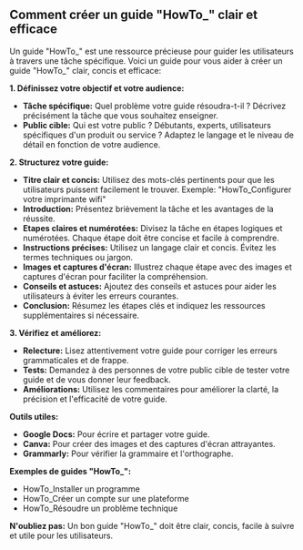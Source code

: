 ## Comment créer un guide "HowTo_" clair et efficace 

Un guide "HowTo_" est une ressource précieuse pour guider les utilisateurs à travers une tâche spécifique. Voici un guide pour vous aider à créer un guide "HowTo_" clair, concis et efficace:

**1. Définissez votre objectif et votre audience:**

* **Tâche spécifique:** Quel problème votre guide résoudra-t-il ? Décrivez précisément la tâche que vous souhaitez enseigner.
* **Public cible:** Qui est votre public ? Débutants, experts, utilisateurs spécifiques d'un produit ou service ? Adaptez le langage et le niveau de détail en fonction de votre audience.

**2. Structurez votre guide:**

* **Titre clair et concis:** 
   Utilisez des mots-clés pertinents pour que les utilisateurs puissent facilement le trouver. Exemple: "HowTo_Configurer votre imprimante wifi"
* **Introduction:** 
   Présentez brièvement la tâche et les avantages de la réussite.
* **Etapes claires et numérotées:** 
   Divisez la tâche en étapes logiques et numérotées. Chaque étape doit être concise et facile à comprendre.
* **Instructions précises:** 
   Utilisez un langage clair et concis. Évitez les termes techniques ou jargon.
* **Images et captures d'écran:** 
   Illustrez chaque étape avec des images et captures d'écran pour faciliter la compréhension.
* **Conseils et astuces:** 
   Ajoutez des conseils et astuces pour aider les utilisateurs à éviter les erreurs courantes.
* **Conclusion:** 
   Résumez les étapes clés et indiquez les ressources supplémentaires si nécessaire.

**3. Vérifiez et améliorez:**

* **Relecture:** 
   Lisez attentivement votre guide pour corriger les erreurs grammaticales et de frappe.
* **Tests:** 
   Demandez à des personnes de votre public cible de tester votre guide et de vous donner leur feedback.
* **Améliorations:** 
   Utilisez les commentaires pour améliorer la clarté, la précision et l'efficacité de votre guide.

**Outils utiles:**

* **Google Docs:** Pour écrire et partager votre guide.
* **Canva:** Pour créer des images et des captures d'écran attrayantes.
* **Grammarly:** Pour vérifier la grammaire et l'orthographe.

**Exemples de guides "HowTo_":**

* HowTo_Installer un programme
* HowTo_Créer un compte sur une plateforme
* HowTo_Résoudre un problème technique

**N'oubliez pas:** Un bon guide "HowTo_" doit être clair, concis, facile à suivre et utile pour les utilisateurs.


